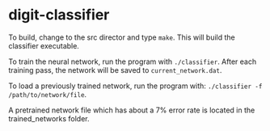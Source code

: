 # digit-classifier

To build, change to the src director and type `make`.  This will build the classifier executable.

To train the neural network, run the program with `./classifier`.  After each training pass, the network will be saved to `current_network.dat`.

To load a previously trained network, run the program with: `./classifier -f /path/to/network/file`.

A pretrained network file which has about a 7% error rate is located in the trained\_networks folder.
